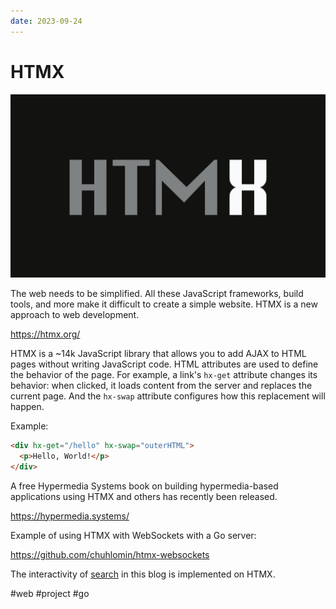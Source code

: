 ```yaml
---
date: 2023-09-24
---
```


# HTMX

![HTMX](htmx.png)

The web needs to be simplified. All these JavaScript frameworks, build tools, and more make it difficult to create a simple website. HTMX is a new approach to web development.

https://htmx.org/

HTMX is a ~14k JavaScript library that allows you to add AJAX to HTML pages without writing JavaScript code. HTML attributes are used to define the behavior of the page. For example, a link's `hx-get` attribute changes its behavior: when clicked, it loads content from the server and replaces the current page. And the `hx-swap` attribute configures how this replacement will happen.

Example:

```html
<div hx-get="/hello" hx-swap="outerHTML">
  <p>Hello, World!</p>
</div>
```

A free Hypermedia Systems book on building hypermedia-based applications using HTMX and others has recently been released.

https://hypermedia.systems/

Example of using HTMX with WebSockets with a Go server:

https://github.com/chuhlomin/htmx-websockets

The interactivity of [search](https://chuhlomin.com/blog/search) in this blog is implemented on HTMX.

#web #project #go
